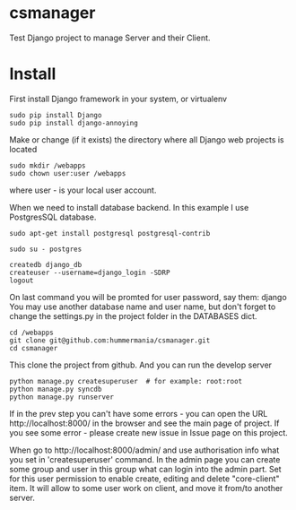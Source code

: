 csmanager
=========

Test Django project to manage Server and their Client.

Install
=======

First install Django framework in your system, or virtualenv

```
sudo pip install Django
sudo pip install django-annoying
```

Make or change (if it exists) the directory where all Django web projects is located

```
sudo mkdir /webapps
sudo chown user:user /webapps
```
 
where user - is your local user account.

When we need to install database backend. In this example I use PostgresSQL database.

```
sudo apt-get install postgresql postgresql-contrib

sudo su - postgres

createdb django_db
createuser --username=django_login -SDRP
logout
```

On last command you will be promted for user password, say them:  django
You may use another database name and user name, but don't forget to change the settings.py in the
project folder in the DATABASES dict.

```
cd /webapps
git clone git@github.com:hummermania/csmanager.git
cd csmanager
```
 
 This clone the project from github. And you can run the develop server

 ```
 python manage.py createsuperuser  # for example: root:root
 python manage.py syncdb
 python manage.py runserver
 ```

  If in the prev step you can't have some errors - you can open the URL http://localhost:8000/ in
  the browser and see the main page of project. If you see some error - please create new issue in Issue page on this project.

  When go to http://localhost:8000/admin/ and use authorisation info what you set in 'createsuperuser'
  command. In the admin page you can create some group and user in this group what can login into the admin part.
  Set for this user permission to enable create, editing and delete "core-client" item. It will allow to some user
  work on client, and move it from/to another server.
 


